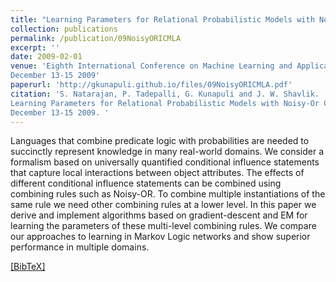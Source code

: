 ```yaml
---
title: "Learning Parameters for Relational Probabilistic Models with Noisy-Or Combining Rule"
collection: publications
permalink: /publication/09NoisyORICMLA
excerpt: ''
date: 2009-02-01
venue: 'Eighth International Conference on Machine Learning and Applications (ICMLA''09), Miami Beach, FL, USA
December 13-15 2009'
paperurl: 'http://gkunapuli.github.io/files/09NoisyORICMLA.pdf'
citation: 'S. Natarajan, P. Tadepalli, G. Kunapuli and J. W. Shavlik.
Learning Parameters for Relational Probabilistic Models with Noisy-Or Combining Rule. Eighth International Conference on Machine Learning and Applications (ICMLA''09), Miami Beach, FL, USA
December 13-15 2009. '
---
```

Languages that combine predicate logic with probabilities are needed to succinctly represent knowledge in many real-world domains. We consider a formalism based on universally quantified conditional influence statements that capture local interactions between object attributes. The effects of different conditional influence statements can be combined using combining rules such as Noisy-OR. To combine multiple instantiations of the same rule we need other combining rules at a lower level. In this paper we derive and implement algorithms based on gradient-descent and EM for learning the parameters of these multi-level combining rules. We compare our approaches to learning in Markov Logic networks and show superior performance in multiple domains.

[[BibTeX]](http://gkunapuli.github.io/files/09NoisyORICMLA.bib)

